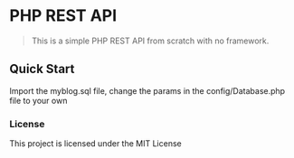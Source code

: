 # PHP REST API

> This is a simple PHP REST API from scratch with no framework.

## Quick Start

Import the myblog.sql file, change the params in the config/Database.php file to your own

 

### License

This project is licensed under the MIT License
